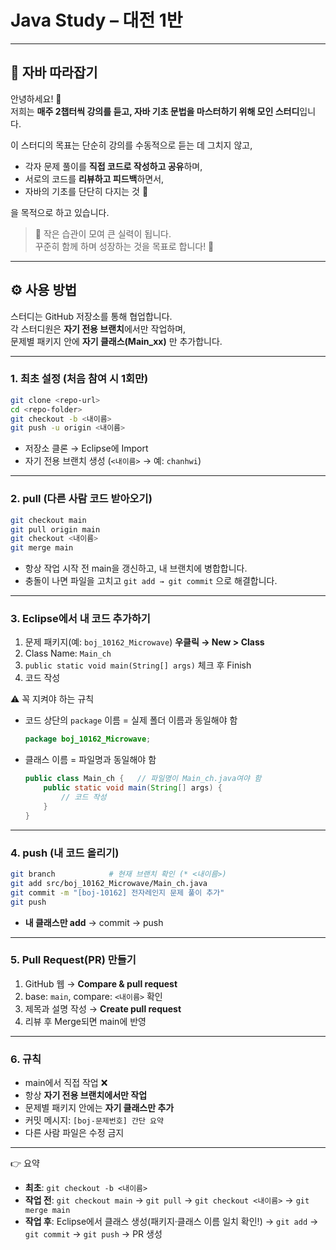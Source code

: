 # Java Study – 대전 1반

---

## 📖 자바 따라잡기

안녕하세요! 👋  
저희는 **매주 2챕터씩 강의를 듣고, 자바 기초 문법을 마스터하기 위해 모인 스터디**입니다.  

이 스터디의 목표는 단순히 강의를 수동적으로 듣는 데 그치지 않고,  
- 각자 문제 풀이를 **직접 코드로 작성하고 공유**하며,  
- 서로의 코드를 **리뷰하고 피드백**하면서,  
- 자바의 기초를 단단히 다지는 것 💪  

을 목적으로 하고 있습니다.  

> 🌱 작은 습관이 모여 큰 실력이 됩니다.  
> 꾸준히 함께 하며 성장하는 것을 목표로 합니다! 🚀  

---

## ⚙️ 사용 방법

스터디는 GitHub 저장소를 통해 협업합니다.  
각 스터디원은 **자기 전용 브랜치**에서만 작업하며,  
문제별 패키지 안에 **자기 클래스(Main_xx)** 만 추가합니다.  

---

### 1. 최초 설정 (처음 참여 시 1회만)
```bash
git clone <repo-url>
cd <repo-folder>
git checkout -b <내이름>
git push -u origin <내이름>
```

- 저장소 클론 → Eclipse에 Import  
- 자기 전용 브랜치 생성 (`<내이름>` → 예: `chanhwi`)

---

### 2. pull (다른 사람 코드 받아오기)
```bash
git checkout main
git pull origin main
git checkout <내이름>
git merge main
```

- 항상 작업 시작 전 main을 갱신하고, 내 브랜치에 병합합니다.  
- 충돌이 나면 파일을 고치고 `git add → git commit` 으로 해결합니다.  

---

### 3. Eclipse에서 내 코드 추가하기
1. 문제 패키지(예: `boj_10162_Microwave`) **우클릭 → New > Class**  
2. Class Name: `Main_ch`  
3. `public static void main(String[] args)` 체크 후 Finish  
4. 코드 작성  

⚠️ 꼭 지켜야 하는 규칙  
- 코드 상단의 `package` 이름 = 실제 폴더 이름과 동일해야 함  
  ```java
  package boj_10162_Microwave;
  ```
- 클래스 이름 = 파일명과 동일해야 함  
  ```java
  public class Main_ch {   // 파일명이 Main_ch.java여야 함
      public static void main(String[] args) {
          // 코드 작성
      }
  }
  ```

---

### 4. push (내 코드 올리기)
```bash
git branch            # 현재 브랜치 확인 (* <내이름>)
git add src/boj_10162_Microwave/Main_ch.java
git commit -m "[boj-10162] 전자레인지 문제 풀이 추가"
git push
```

- **내 클래스만 add** → commit → push  

---

### 5. Pull Request(PR) 만들기
1. GitHub 웹 → **Compare & pull request**  
2. base: `main`, compare: `<내이름>` 확인  
3. 제목과 설명 작성 → **Create pull request**  
4. 리뷰 후 Merge되면 main에 반영  

---

### 6. 규칙
- main에서 직접 작업 ❌  
- 항상 **자기 전용 브랜치에서만 작업**  
- 문제별 패키지 안에는 **자기 클래스만 추가**  
- 커밋 메시지: `[boj-문제번호] 간단 요약`  
- 다른 사람 파일은 수정 금지  

---

👉 요약  
- **최초**: `git checkout -b <내이름>`  
- **작업 전**: `git checkout main` → `git pull` → `git checkout <내이름>` → `git merge main`  
- **작업 후**: Eclipse에서 클래스 생성(패키지·클래스 이름 일치 확인!) → `git add` → `git commit` → `git push` → PR 생성